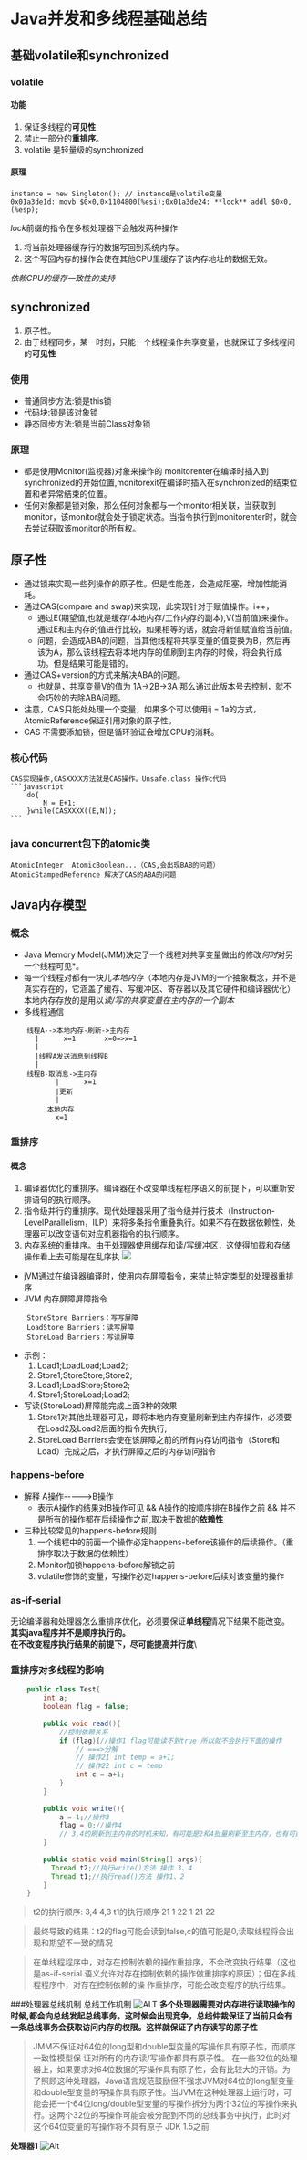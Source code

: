# Java并发和多线程基础总结

## 基础**volatile**和**synchronized**
### volatile
#### 功能
1. 保证多线程的**可见性**
2. 禁止一部分的**重排序**。 
3. volatile 是轻量级的synchronized
#### 原理
```
instance = new Singleton(); // instance是volatile变量
0x01a3de1d: movb $0×0,0×1104800(%esi);0x01a3de24: **lock** addl $0×0,(%esp);
```
*lock*前缀的指令在多核处理器下会触发两种操作
1. 将当前处理器缓存行的数据写回到系统内存。
2. 这个写回内存的操作会使在其他CPU里缓存了该内存地址的数据无效。

*依赖CPU的缓存一致性的支持*

## synchronized
1. 原子性。
2. 由于线程同步，某一时刻，只能一个线程操作共享变量，也就保证了多线程间的**可见性**
### 使用
* 普通同步方法:锁是this锁
* 代码块:锁是该对象锁
* 静态同步方法:锁是当前Class对象锁
### 原理
* 都是使用Monitor(监视器)对象来操作的
monitorenter在编译时插入到synchronized的开始位置,monitorexit在编译时插入在synchronized的结束位置和者异常结束的位置。
* 任何对象都是锁对象，那么任何对象都与一个monitor相关联，当获取到monitor，该monitor就会处于锁定状态。当指令执行到monitorenter时，就会去尝试获取该monitor的所有权。

## 原子性
* 通过锁来实现一些列操作的原子性。但是性能差，会造成阻塞，增加性能消耗。
* 通过CAS(compare and swap)来实现，此实现针对于赋值操作。i++，
   * 通过E(期望值,也就是缓存/本地内存/工作内存的副本),V(当前值)来操作。通过E和主内存的值进行比较，如果相等的话，就会将新值赋值给当前值。
   * 问题，会造成ABA的问题，当其他线程将共享变量的值变换为B，然后再该为A，那么该线程去将本地内存的值刷到主内存的时候，将会执行成功。但是结果可能是错的。
* 通过CAS+version的方式来解决ABA的问题。
   * 也就是，共享变量V的值为 1A->2B->3A 那么通过此版本号去控制，就不会巧妙的去除ABA问题。
* 注意，CAS只能处处理一个变量，如果多个可以使用ij = 1a的方式，AtomicReference保证引用对象的原子性。
* CAS 不需要添加锁，但是循环验证会增加CPU的消耗。
### 核心代码
    CAS实现操作,CASXXXX方法就是CAS操作。Unsafe.class 操作c代码
    ```javascript
        do{
            N = E+1;
        }while(CASXXXX((E,N));
    ```
### java concurrent包下的atomic类
    AtomicInteger  AtomicBoolean...（CAS,会出现BAB的问题）
    AtomicStampedReference 解决了CAS的ABA的问题
 
## Java内存模型
### 概念
* Java Memory Model(JMM)决定了一个线程对共享变量做出的修改*何时*对另一个线程可见*。
* 每一个线程对都有一块儿*本地内存*（本地内存是JVM的一个抽象概念，并不是真实存在的，它涵盖了缓存、写缓冲区、寄存器以及其它硬件和编译器优化）
   本地内存存放的是用以*读/写的共享变量在主内存的一个副本*
* 多线程通信
```
    线程A-->本地内存-刷新->主内存
      |      x=1       x=0=>x=1
      |
      |线程A发送消息到线程B
      |
    线程B-取消息->主内存
           |      x=1
           |更新
           |
         本地内存
           x=1
  ``` 

### 重排序
#### 概念
1. 编译器优化的重排序。编译器在不改变单线程程序语义的前提下，可以重新安排语句的执行顺序。
2. 指令级并行的重排序。现代处理器采用了指令级并行技术（Instruction-LevelParallelism，ILP）来将多条指令重叠执行。如果不存在数据依赖性，处理器可以改变语句对应机器指令的执行顺序。
3. 内存系统的重排序。由于处理器使用缓存和读/写缓冲区，这使得加载和存储操作看上去可能是在乱序执
![](https://github.com/yinzhongzheng/study/blob/master/thread/md_img/howCompile.png)
* jVM通过在编译器编译时，使用内存屏障指令，来禁止特定类型的处理器重排序
* JVM 内存屏障屏障指令 
```text
    StoreStore Barriers：写写屏障
    LoadStore Barriers：读写屏障
    StoreLoad Barriers：写读屏障
```
 * 示例：
    1. Load1;LoadLoad;Load2; 
    2. Store1;StoreStore;Store2;
    3. Load1;LoadStore;Store2;
    4. Store1;StoreLoad;Load2;
 * 写读(StoreLoad)屏障能完成上面3种的效果
    1. Store1对其他处理器可见，即将本地内存变量刷新到主内存操作，必须要在Load2及Load2后面的指令先执行;
    2. StoreLoad Barriers会使在该屏障之前的所有内存访问指令（Store和Load）完成之后，才执行屏障之后的内存访问指令  
    
### happens-before
* 解释 A操作----->B操作 
    * 表示A操作的结果对B操作可见 && A操作的按顺序排在B操作之前 && 并不是所有的操作都在后续操作之前,取决于数据的**依赖性**
* 三种比较常见的happens-before规则
    1. 一个线程中的前面一个操作必定happens-before该操作的后续操作。（重排序取决于数据的依赖性）
    2. Monitor加锁happens-before解锁之前
    3. volatile修饰的变量，写操作必定happens-before后续对该变量的操作

### as-if-serial
无论编译器和处理器怎么重排序优化，必须要保证**单线程**情况下结果不能改变。\
**其实java程序并不是顺序执行的。**\
**在不改变程序执行结果的前提下，尽可能提高并行度**\

### 重排序对多线程的影响
```java
    public class Test{
        int a;
        boolean flag = false;
        
        public void read(){
            //控制依赖关系
            if (flag){//操作1 flag可能读不到true 所以就不会执行下面的操作
                // ===>分解 
                // 操作21 int temp = a+1;  
                // 操作22 int c = temp
                int c = a+1;
            }   
        }
        
        public void write(){
            a = 1;//操作3
            flag = 0;//操作4 
            // 3,4的刷新到主内存的时机未知，有可能是2和4批量刷新至主内存，也有可能是分开刷。
        }
        
        public static void main(String[] args){
          Thread t2;//执行write()方法 操作 3、4
          Thread t1;//执行read()方法 操作1、2
        }
    }
```
>t2的执行顺序: 3,4 4,3
 t1的执行顺序  21 1 22 1 21 22 
 
> 最终导致的结果：t2的flag可能会读到false,c的值可能是0,读取线程将会出现和期望不一致的情况
 
>在单线程程序中，对存在控制依赖的操作重排序，不会改变执行结果（这也是as-if-serial
 语义允许对存在控制依赖的操作做重排序的原因）；但在多线程程序中，对存在控制依赖的操
 作重排序，可能会改变程序的执行结果。
 
###处理器总线机制
总线工作机制
![ALT](https://github.com/yinzhongzheng/study/blob/master/thread/md_img/zongxian.png)
**多个处理器需要对内存进行读取操作的时候,都会向总线发起总线事务。这时候会出现竞争，总线仲裁保证了当前只会有一条总线事务会获取访问内存的权限。这样就保证了内存读写的原子性**

>JMM不保证对64位的long型和double型变量的写操作具有原子性，而顺序一致性模型保
 证对所有的内存读/写操作都具有原子性。
 在一些32位的处理器上，如果要求对64位数据的写操作具有原子性，会有比较大的开销。为了照顾这种处理器，Java语言规范鼓励但不强求JVM对64位的long型变量和double型变量的写操作具有原子性。当JVM在这种处理器上运行时，可能会把一个64位long/double型变量的写操作拆分为两个32位的写操作来执行。这两个32位的写操作可能会被分配到不同的总线事务中执行，此时对这个64位变量的写操作将不具有原子
>JDK 1.5之前

**处理器1**
![Alt](https://github.com/yinzhongzheng/study/blob/master/thread/md_img/64writeAndRead.png)

 

 

